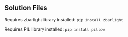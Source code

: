 ## Solution Files

Requires zbarlight library installed: `pip install zbarlight`

Requires PIL library installed: `pip install pillow`
